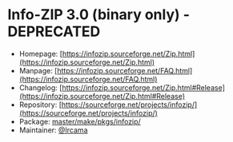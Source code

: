 # Info-ZIP 3.0 (binary only) - DEPRECATED
  - Homepage: [https://infozip.sourceforge.net/Zip.html](https://infozip.sourceforge.net/Zip.html)
  - Manpage: [https://infozip.sourceforge.net/FAQ.html](https://infozip.sourceforge.net/FAQ.html)
  - Changelog: [https://infozip.sourceforge.net/Zip.html#Release](https://infozip.sourceforge.net/Zip.html#Release)
  - Repository: [https://sourceforge.net/projects/infozip/](https://sourceforge.net/projects/infozip/)
  - Package: [master/make/pkgs/infozip/](https://github.com/Freetz-NG/freetz-ng/tree/master/make/pkgs/infozip/)
  - Maintainer: [@Ircama](https://github.com/Ircama)

